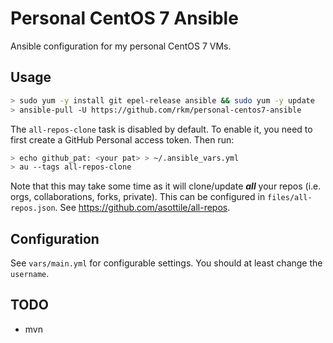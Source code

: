 
# Personal CentOS 7 Ansible

Ansible configuration for my personal CentOS 7 VMs.

## Usage

```bash
> sudo yum -y install git epel-release ansible && sudo yum -y update
> ansible-pull -U https://github.com/rkm/personal-centos7-ansible
```

The `all-repos-clone` task is disabled by default. To enable it, you need to first create a GitHub Personal access token. Then run:

```bash
> echo github_pat: <your pat> > ~/.ansible_vars.yml
> au --tags all-repos-clone
```

Note that this may take some time as it will clone/update ***all*** your repos (i.e. orgs, collaborations, forks, private). This can be configured in `files/all-repos.json`. See https://github.com/asottile/all-repos.

## Configuration

See `vars/main.yml` for configurable settings. You should at least change the `username`.

## TODO

- mvn
